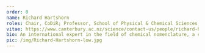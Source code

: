 ```yaml
---
order: 0
name: Richard Hartshorn
roles: Chair, CoDiR; Professor, School of Physical & Chemical Sciences, University of Canterbury; CODATA Executive Committeel; IUPAC Secretary General
vitae: https://www.canterbury.ac.nz/science/contact-us/people/richard-hartshorn.html
bio: An international expert in the field of chemical nomenclature, a consultant for chemistry educators and textbook authors around the world. Passionate about science outreach. Research interests include anti-cancer drug design and systems of photoactivated delivery.
pic: /img/Richard-Hartshorn-low.jpg
---
```

